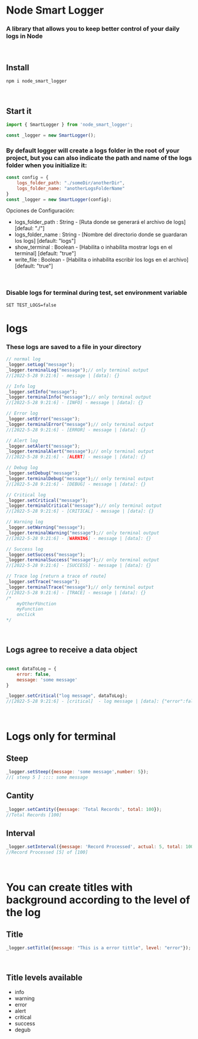 # Node Smart Logger #

### A library that allows you to keep better control of your daily logs in Node
<br/>

## Install
```cmd
npm i node_smart_logger
```
<br/>

## Start it
```javascript
import { SmartLogger } from 'node_smart_logger';

const _logger = new SmartLogger();

```
### By default logger will create a logs folder in the root of your project, but you can also indicate the path and name of the logs folder when you initialize it:

```javascript
const config = {
    logs_folder_path: "./someDir/anotherDir",
    logs_folder_name: "anotherLogsFolderName"
}
const _logger = new SmartLogger(config);
```
Opciones de Configuración:

- logs_folder_path : String - [Ruta donde se generará el archivo de logs] [defaul: "./"]
- logs_folder_name : String - [Nombre del directorio donde se guardaran los logs] [default: "logs"]
- show_terminal : Boolean - [Habilita o inhabilita mostrar logs en el terminal] [default: "true"]
- write_file : Boolean - [Habilita o inhabilita escribir los logs en el archivo] [default: "true"]

<br/>

### Disable logs for terminal during test, set environment variable
```
SET TEST_LOGS=false
```

# logs

### These logs are saved to a file in your directory

```javascript
// normal log
_logger.setLog("message");
_logger.terminalLog("message");// only terminal output
//[2022-5-28 9:21:6] - message | [data]: {}

// Info log
_logger.setInfo("message");
_logger.terminalInfo("message");// only terminal output
//[2022-5-28 9:21:6] - [INFO] - message | [data]: {}

// Error log
_logger.setError("message");
_logger.terminalError("message");// only terminal output
//[2022-5-28 9:21:6] - [ERROR] - message | [data]: {}

// Alert log
_logger.setAlert("message");
_logger.terminalAlert("message");// only terminal output
//[2022-5-28 9:21:6] - [ALERT] - message | [data]: {}

// Debug log
_logger.setDebug("message");
_logger.terminalDebug("message");// only terminal output
//[2022-5-28 9:21:6] - [DEBUG] - message | [data]: {}

// Critical log
_logger.setCritical("message");
_logger.terminalCritical("message");// only terminal output
//[2022-5-28 9:21:6] - [CRITICAL] - message | [data]: {}

// Warning log
_logger.setWarning("message");
_logger.terminalWarning("message");// only terminal output
//[2022-5-28 9:21:6] - [WARNING] - message | [data]: {}

// Success log
_logger.setSuccess("message");
_logger.terminalSuccess("message");// only terminal output
//[2022-5-28 9:21:6] - [SUCCESS] - message | [data]: {}

// Trace log [return a trace of route]
_logger.setTrace("message");
_logger.terminalTrace("message");// only terminal output
//[2022-5-28 9:21:6] - [TRACE] - message | [data]: {}
/*
    myOtherFUnction
    myFunction
    onclick
*/

```
<br/>

## Logs agree to receive a data object
```javascript

const dataToLog = {
    error: false,
    message: 'some message'
}

_logger.setCritical("log message", dataToLog);
//[2022-5-28 9:21:6] - [critical]  - log message | [data]: {"error":false,"message":"some message"}

```

<br/>

# Logs only for terminal

## Steep
```javascript
_logger.setSteep({message: 'some message',number: 5});
//[ steep 5 ] :::: some message
```


## Cantity
```javascript
_logger.setCantity({message: 'Total Records', total: 100});
//Total Records [100]
```


## Interval
```javascript
_logger.setInterval({message: 'Record Processed', actual: 5, total: 100});
//Record Processed [5] of [100]
```

<br/>

# You can create titles with background according to the level of the log

## Title
```javascript
_logger.setTitle({message: "This is a error tittle", level: "error"});

```

<br/>

## Title levels available
<ul>
    <li>info</li>
    <li>warning</li>
    <li>error</li>
    <li>alert</li>
    <li>critical</li>
    <li>success</li>
    <li>degub</li>
</ul>

<br/>
